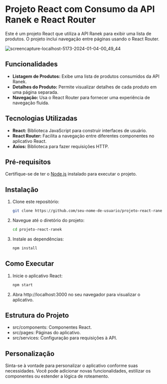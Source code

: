 # Projeto React com Consumo da API Ranek e React Router

Este é um projeto React que utiliza a API Ranek para exibir uma lista de produtos. O projeto inclui navegação entre páginas usando o React Router.

![screencapture-localhost-5173-2024-01-04-00_49_44](https://github.com/Coimbra777/Produtos-API-React/assets/103074944/6b7a6a6c-fccb-4563-9cc1-05d140bc9358)

## Funcionalidades

- **Listagem de Produtos:** Exibe uma lista de produtos consumidos da API Ranek.
- **Detalhes do Produto:** Permite visualizar detalhes de cada produto em uma página separada.
- **Navegação:** Usa o React Router para fornecer uma experiência de navegação fluida.

## Tecnologias Utilizadas

- **React:** Biblioteca JavaScript para construir interfaces de usuário.
- **React Router:** Facilita a navegação entre diferentes componentes no aplicativo React.
- **Axios:** Biblioteca para fazer requisições HTTP.

## Pré-requisitos

Certifique-se de ter o [Node.js](https://nodejs.org/) instalado para executar o projeto.

## Instalação

1. Clone este repositório:

   ```bash
   git clone https://github.com/seu-nome-de-usuario/projeto-react-ranek.git

2. Navegue até o diretório do projeto:

   ```bash
   cd projeto-react-ranek

3. Instale as dependências:

   ```bash
   npm install

## Como Executar

1. Inicie o aplicativo React:

   ```bash
   npm start

2. Abra http://localhost:3000 no seu navegador para visualizar o aplicativo.

## Estrutura do Projeto

* src/components: Componentes React.
* src/pages: Páginas do aplicativo.
* src/services: Configuração para requisições à API.

## Personalização
Sinta-se à vontade para personalizar o aplicativo conforme suas necessidades. Você pode adicionar novas funcionalidades, estilizar os componentes ou estender a lógica de roteamento.
